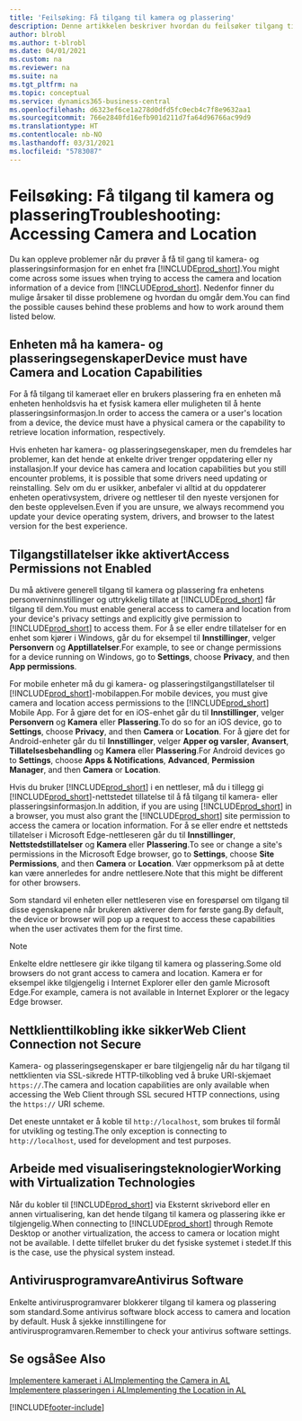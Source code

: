 ```yaml
---
title: 'Feilsøking: Få tilgang til kamera og plassering'
description: Denne artikkelen beskriver hvordan du feilsøker tilgang til kamera- og plasseringsinformasjon i Business Central.
author: blrobl
ms.author: t-blrobl
ms.date: 04/01/2021
ms.custom: na
ms.reviewer: na
ms.suite: na
ms.tgt_pltfrm: na
ms.topic: conceptual
ms.service: dynamics365-business-central
ms.openlocfilehash: d6323ef6ce1a278d0dfd5fc0ecb4c7f8e9632aa1
ms.sourcegitcommit: 766e2840fd16efb901d211d7fa64d96766ac99d9
ms.translationtype: HT
ms.contentlocale: nb-NO
ms.lasthandoff: 03/31/2021
ms.locfileid: "5783087"
---
```

# <a name="troubleshooting-accessing-camera-and-location"></a><span data-ttu-id="93bc4-103">Feilsøking: Få tilgang til kamera og plassering</span><span class="sxs-lookup"><span data-stu-id="93bc4-103">Troubleshooting: Accessing Camera and Location</span></span>

<span data-ttu-id="93bc4-104">Du kan oppleve problemer når du prøver å få til gang til kamera- og plasseringsinformasjon for en enhet fra [!INCLUDE[prod_short](includes/prod_short.md)].</span><span class="sxs-lookup"><span data-stu-id="93bc4-104">You might come across some issues when trying to access the camera and location information of a device from [!INCLUDE[prod_short](includes/prod_short.md)].</span></span> <span data-ttu-id="93bc4-105">Nedenfor finner du mulige årsaker til disse problemene og hvordan du omgår dem.</span><span class="sxs-lookup"><span data-stu-id="93bc4-105">You can find the possible causes behind these problems and how to work around them listed below.</span></span>

## <a name="device-must-have-camera-and-location-capabilities"></a><span data-ttu-id="93bc4-106">Enheten må ha kamera- og plasseringsegenskaper</span><span class="sxs-lookup"><span data-stu-id="93bc4-106">Device must have Camera and Location Capabilities</span></span>

<span data-ttu-id="93bc4-107">For å få tilgang til kameraet eller en brukers plassering fra en enheten må enheten henholdsvis ha et fysisk kamera eller muligheten til å hente plasseringsinformasjon.</span><span class="sxs-lookup"><span data-stu-id="93bc4-107">In order to access the camera or a user's location from a device, the device must have a physical camera or the capability to retrieve location information, respectively.</span></span>

<span data-ttu-id="93bc4-108">Hvis enheten har kamera- og plasseringsegenskaper, men du fremdeles har problemer, kan det hende at enkelte driver trenger oppdatering eller ny installasjon.</span><span class="sxs-lookup"><span data-stu-id="93bc4-108">If your device has camera and location capabilities but you still encounter problems, it is possible that some drivers need updating or reinstalling.</span></span> <span data-ttu-id="93bc4-109">Selv om du er usikker, anbefaler vi alltid at du oppdaterer enheten operativsystem, drivere og nettleser til den nyeste versjonen for den beste opplevelsen.</span><span class="sxs-lookup"><span data-stu-id="93bc4-109">Even if you are unsure, we always recommend you update your device operating system, drivers, and browser to the latest version for the best experience.</span></span>

## <a name="access-permissions-not-enabled"></a><span data-ttu-id="93bc4-110">Tilgangstillatelser ikke aktivert</span><span class="sxs-lookup"><span data-stu-id="93bc4-110">Access Permissions not Enabled</span></span>

<span data-ttu-id="93bc4-111">Du må aktivere generell tilgang til kamera og plassering fra enhetens personverninnstillinger og uttrykkelig tillate at [!INCLUDE[prod_short](includes/prod_short.md)] får tilgang til dem.</span><span class="sxs-lookup"><span data-stu-id="93bc4-111">You must enable general access to camera and location from your device's privacy settings and explicitly give permission to  [!INCLUDE[prod_short](includes/prod_short.md)] to access them.</span></span> <span data-ttu-id="93bc4-112">For å se eller endre tillatelser for en enhet som kjører i Windows, går du for eksempel til **Innstillinger**, velger **Personvern** og **Apptillatelser**.</span><span class="sxs-lookup"><span data-stu-id="93bc4-112">For example, to see or change permissions for a device running on Windows, go to **Settings**, choose **Privacy**, and then **App permissions**.</span></span> 

<span data-ttu-id="93bc4-113">For mobile enheter må du gi kamera- og plasseringstilgangstillatelser til [!INCLUDE[prod_short](includes/prod_short.md)]-mobilappen.</span><span class="sxs-lookup"><span data-stu-id="93bc4-113">For mobile devices, you must give camera and location access permissions to the [!INCLUDE[prod_short](includes/prod_short.md)] Mobile App.</span></span> <span data-ttu-id="93bc4-114">For å gjøre det for en iOS-enhet går du til **Innstillinger**, velger **Personvern** og **Kamera** eller **Plassering**.</span><span class="sxs-lookup"><span data-stu-id="93bc4-114">To do so for an iOS device, go to **Settings**, choose **Privacy**, and then **Camera** or **Location**.</span></span> <span data-ttu-id="93bc4-115">For å gjøre det for Android-enheter går du til **Innstillinger**, velger **Apper og varsler**, **Avansert**, **Tillatelsesbehandling** og **Kamera** eller **Plassering**.</span><span class="sxs-lookup"><span data-stu-id="93bc4-115">For Android devices go to **Settings**, choose **Apps & Notifications**, **Advanced**, **Permission Manager**, and then **Camera** or **Location**.</span></span>

<span data-ttu-id="93bc4-116">Hvis du bruker [!INCLUDE[prod_short](includes/prod_short.md)] i en nettleser, må du i tillegg gi [!INCLUDE[prod_short](includes/prod_short.md)]-nettstedet tillatelse til å få tilgang til kamera- eller plasseringsinformasjon.</span><span class="sxs-lookup"><span data-stu-id="93bc4-116">In addition, if you are using [!INCLUDE[prod_short](includes/prod_short.md)] in a browser, you must also grant the [!INCLUDE[prod_short](includes/prod_short.md)] site permission to access the camera or location information.</span></span> <span data-ttu-id="93bc4-117">For å se eller endre et nettsteds tillatelser i Microsoft Edge-nettleseren går du til **Innstillinger**, **Nettstedstillatelser** og **Kamera** eller **Plassering**.</span><span class="sxs-lookup"><span data-stu-id="93bc4-117">To see or change a site's permissions in the Microsoft Edge browser, go to **Settings**, choose **Site Permissions**, and then **Camera** or **Location**.</span></span> <span data-ttu-id="93bc4-118">Vær oppmerksom på at dette kan være annerledes for andre nettlesere.</span><span class="sxs-lookup"><span data-stu-id="93bc4-118">Note that this might be different for other browsers.</span></span>

<span data-ttu-id="93bc4-119">Som standard vil enheten eller nettleseren vise en forespørsel om tilgang til disse egenskapene når brukeren aktiverer dem for første gang.</span><span class="sxs-lookup"><span data-stu-id="93bc4-119">By default, the device or browser will pop up a request to access these capabilities when the user activates them for the first time.</span></span>

> [!NOTE]  
> <span data-ttu-id="93bc4-120">Enkelte eldre nettlesere gir ikke tilgang til kamera og plassering.</span><span class="sxs-lookup"><span data-stu-id="93bc4-120">Some old browsers do not grant access to camera and location.</span></span> <span data-ttu-id="93bc4-121">Kamera er for eksempel ikke tilgjengelig i Internet Explorer eller den gamle Microsoft Edge.</span><span class="sxs-lookup"><span data-stu-id="93bc4-121">For example, camera is not available in Internet Explorer or the legacy Edge browser.</span></span>

## <a name="web-client-connection-not-secure"></a><span data-ttu-id="93bc4-122">Nettklienttilkobling ikke sikker</span><span class="sxs-lookup"><span data-stu-id="93bc4-122">Web Client Connection not Secure</span></span>

<span data-ttu-id="93bc4-123">Kamera- og plasseringsegenskaper er bare tilgjengelig når du har tilgang til nettklienten via SSL-sikrede HTTP-tilkobling ved å bruke URI-skjemaet `https://`.</span><span class="sxs-lookup"><span data-stu-id="93bc4-123">The camera and location capabilities are only available when accessing the Web Client through SSL secured HTTP connections, using the `https://` URI scheme.</span></span> 

<span data-ttu-id="93bc4-124">Det eneste unntaket er å koble til `http://localhost`, som brukes til formål for utvikling og testing.</span><span class="sxs-lookup"><span data-stu-id="93bc4-124">The only exception is connecting to `http://localhost`, used for development and test purposes.</span></span>


## <a name="working-with-virtualization-technologies"></a><span data-ttu-id="93bc4-125">Arbeide med visualiseringsteknologier</span><span class="sxs-lookup"><span data-stu-id="93bc4-125">Working with Virtualization Technologies</span></span>

<span data-ttu-id="93bc4-126">Når du kobler til [!INCLUDE[prod_short](includes/prod_short.md)] via Eksternt skrivebord eller en annen virtualisering, kan det hende tilgang til kamera og plassering ikke er tilgjengelig.</span><span class="sxs-lookup"><span data-stu-id="93bc4-126">When connecting to [!INCLUDE[prod_short](includes/prod_short.md)] through Remote Desktop or another virtualization, the access to camera or location might not be available.</span></span> <span data-ttu-id="93bc4-127">I dette tilfellet bruker du det fysiske systemet i stedet.</span><span class="sxs-lookup"><span data-stu-id="93bc4-127">If this is the case, use the physical system instead.</span></span>

## <a name="antivirus-software"></a><span data-ttu-id="93bc4-128">Antivirusprogramvare</span><span class="sxs-lookup"><span data-stu-id="93bc4-128">Antivirus Software</span></span>
<span data-ttu-id="93bc4-129">Enkelte antivirusprogramvarer blokkerer tilgang til kamera og plassering som standard.</span><span class="sxs-lookup"><span data-stu-id="93bc4-129">Some antivirus software block access to camera and location by default.</span></span> <span data-ttu-id="93bc4-130">Husk å sjekke innstillingene for antivirusprogramvaren.</span><span class="sxs-lookup"><span data-stu-id="93bc4-130">Remember to check your antivirus software settings.</span></span>

## <a name="see-also"></a><span data-ttu-id="93bc4-131">Se også</span><span class="sxs-lookup"><span data-stu-id="93bc4-131">See Also</span></span>
[<span data-ttu-id="93bc4-132">Implementere kameraet i AL</span><span class="sxs-lookup"><span data-stu-id="93bc4-132">Implementing the Camera in AL</span></span>](/dynamics365/business-central/dev-itpro/developer/devenv-implement-camera-al)  
[<span data-ttu-id="93bc4-133">Implementere plasseringen i AL</span><span class="sxs-lookup"><span data-stu-id="93bc4-133">Implementing the Location in AL</span></span>](/dynamics365/business-central/dev-itpro/developer/devenv-implement-location-al)


[!INCLUDE[footer-include](includes/footer-banner.md)]